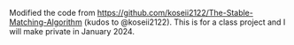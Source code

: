 Modified the code from https://github.com/koseii2122/The-Stable-Matching-Algorithm (kudos to @koseii2122). This is for a class project and I will make private in January 2024.
